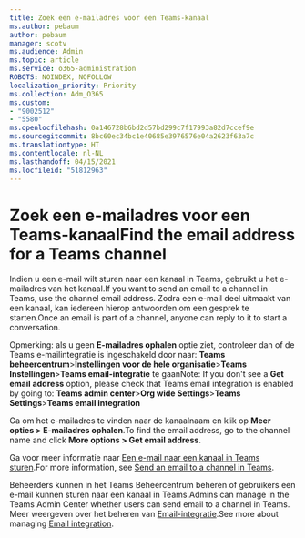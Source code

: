 ```yaml
---
title: Zoek een e-mailadres voor een Teams-kanaal
ms.author: pebaum
author: pebaum
manager: scotv
ms.audience: Admin
ms.topic: article
ms.service: o365-administration
ROBOTS: NOINDEX, NOFOLLOW
localization_priority: Priority
ms.collection: Adm_O365
ms.custom:
- "9002512"
- "5580"
ms.openlocfilehash: 0a146728b6bd2d57bd299c7f17993a82d7ccef9e
ms.sourcegitcommit: 8bc60ec34bc1e40685e3976576e04a2623f63a7c
ms.translationtype: HT
ms.contentlocale: nl-NL
ms.lasthandoff: 04/15/2021
ms.locfileid: "51812963"
---
```

# <a name="find-the-email-address-for-a-teams-channel"></a><span data-ttu-id="04148-102">Zoek een e-mailadres voor een Teams-kanaal</span><span class="sxs-lookup"><span data-stu-id="04148-102">Find the email address for a Teams channel</span></span>

<span data-ttu-id="04148-103">Indien u een e-mail wilt sturen naar een kanaal in Teams, gebruikt u het e-mailadres van het kanaal.</span><span class="sxs-lookup"><span data-stu-id="04148-103">If you want to send an email to a channel in Teams, use the channel email address.</span></span> <span data-ttu-id="04148-104">Zodra een e-mail deel uitmaakt van een kanaal, kan iedereen hierop antwoorden om een gesprek te starten.</span><span class="sxs-lookup"><span data-stu-id="04148-104">Once an email is part of a channel, anyone can reply to it to start a conversation.</span></span>

<span data-ttu-id="04148-105">Opmerking: als u geen **E-mailadres ophalen** optie ziet, controleer dan of de Teams e-mailintegratie is ingeschakeld door naar: **Teams beheercentrum**>**Instellingen voor de hele organisatie**>**Teams Instellingen**>**Teams email-integratie** te gaan</span><span class="sxs-lookup"><span data-stu-id="04148-105">Note: If you don't see a **Get email address** option, please check that Teams email integration is enabled by going to: **Teams admin center**>**Org wide Settings**>**Teams Settings**>**Teams email integration**</span></span>

<span data-ttu-id="04148-106">Ga om het e-mailadres te vinden naar de kanaalnaam en klik op **Meer opties > E-mailadres ophalen**.</span><span class="sxs-lookup"><span data-stu-id="04148-106">To find the email address, go to the channel name and click **More options > Get email address**.</span></span>

<span data-ttu-id="04148-107">Ga voor meer informatie naar [Een e-mail naar een kanaal in Teams sturen](https://support.office.com/article/send-an-email-to-a-channel-in-teams-d91db004-d9d7-4a47-82e6-fb1b16dfd51e).</span><span class="sxs-lookup"><span data-stu-id="04148-107">For more information, see [Send an email to a channel in Teams](https://support.office.com/article/send-an-email-to-a-channel-in-teams-d91db004-d9d7-4a47-82e6-fb1b16dfd51e).</span></span>

<span data-ttu-id="04148-108">Beheerders kunnen in het Teams Beheercentrum beheren of gebruikers een e-mail kunnen sturen naar een kanaal in Teams.</span><span class="sxs-lookup"><span data-stu-id="04148-108">Admins can manage in the Teams Admin Center whether users can send email to a channel in Teams.</span></span> <span data-ttu-id="04148-109">Meer weergeven over het beheren van [Email-integratie](https://docs.microsoft.com/microsoftteams/enable-features-office-365#email-integration).</span><span class="sxs-lookup"><span data-stu-id="04148-109">See more about managing [Email integration](https://docs.microsoft.com/microsoftteams/enable-features-office-365#email-integration).</span></span>
